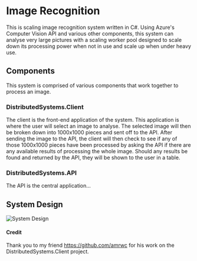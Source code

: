 # Image Recognition

This is scaling image recognition system written in C#. Using Azure's Computer Vision API and various other components, this system can analyse very large pictures with a scaling worker pool designed to scale down its processing power when not in use and scale up when under heavy use.

## Components

This system is comprised of various components that work together to process an image.

### DistributedSystems.Client

The client is the front-end application of the system. This application is where the user will select an image to analyse. The selected image will then be broken down into 1000x1000 pieces and sent off to the API. After sending the image to the API, the client will then check to see if any of those 1000x1000 pieces have been processed by asking the API if there are any available results of processing the whole image. Should any results be found and returned by the API, they will be shown to the user in a table.

### DistributedSystems.API

The API is the central application...

## System Design

![System Design](https://github.com/faibz/image-recognition/blob/master/systemdesign.png "System Design")

#### Credit

Thank you to my friend https://github.com/amrwc for his work on the DistributedSystems.Client project.
